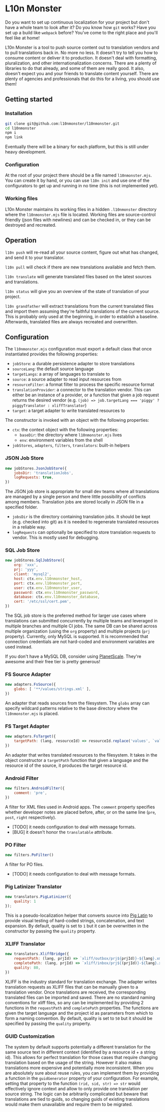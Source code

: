 # L10n Monster

Do you want to set up continuous localization for your project but don't have a whole team to look after it? Do you know how `git` works? Have you set up a build like `webpack` before? You've come to the right place and you'll feel like at home!

L10n Monster is a tool to push source content out to translation vendors and to pull translations back in. No more no less.
It doesn't try to tell you how to consume content or deliver it to production. It doesn't deal with formatting, pluralization, and other internationalization concerns. There are a plenty of libraries to do that already, and some of them are really good.
It also, doesn't expect you and your friends to translate content yourself. There are plenty of agencies and professionals that do this for a living, you should use them!

## Getting started

### Installation

```sh
git clone git@github.com:l10nmonster/l10nmonster.git
cd l10nmonster
npm i
npm link
```

Eventually there will be a binary for each platform, but this is still under heavy development.

### Configuration

At the root of your project there should be a file named `l10nmonster.mjs`. You can create it by hand, or you can use `l10n init` and use one of the configurators to get up and running in no time (this is not implemented yet).

### Working files

L10n Monster maintains its working files in a hidden `.l10nmonster` directory where the `l10nmonster.mjs` file is located. Working files are source-control friendly (json files with newlines) and can be checked in, or they can be destroyed and recreated.

## Operation

`l10n push` will re-read all your source content, figure out what has changed, and send it to your translator.

`l10n pull` will check if there are new translations available and fetch them.

`l10n translate` will generate translated files based on the latest sources and translations.

`l10n status` will give you an overview of the state of translation of your project.

`l10n grandfather` will extract translations from the current translated files and import them assuming they're faithful translations of the current source. This is probably only used at the beginning, in order to establish a baseline. Afterwards, translated files are always recreated and overwritten.

## Configuration

The `l10nmonster.mjs` configuration must export a default class that once instantiated provides the following properties:

* `jobStore`: a durable persistence adapter to store translations
* `sourceLang`: the default source language
* `targetLangs`: a array of languages to translate to 
* `source`: a source adapter to read input resources from
* `resourceFilter`: a format filter to process the specific resource format
* `translationProvider`: a connector to the translation vendor. This can either be an instance of a provider, or a function that given a job request returns the desired vendor (e.g. `(job) => job.targetLang === 'piggy' ? piggyTranslator : xliffTranslator`)
* `target`: a target adapter to write translated resources to

The constructor is invoked with an object with the following properties:
* `ctx`: the context object with the following properties:
    * `baseDir`: the directory where `l10nmonster.mjs` lives
    * `env`: environment variables from the shell
* `jobStores`, `adapters`, `filters`, `translators`: built-in helpers

### JSON Job Store

```js
new jobStores.JsonJobStore({
    jobsDir: 'translationJobs',
    logRequests: true,
})
```

The JSON job store is appropriate for small dev teams where all translations are managed by a single person and there little possibility of conflicts among members. Translation jobs are stored locally in JSON file in a specified folder.

* `jobsDir` is the directory containing translation jobs. It should be kept (e.g. checked into git) as it is needed to regenerate translated resources in a reliable way.
* `logRequests` can optionally be specified to store translation requests to vendor. This is mostly used for debugging.

### SQL Job Store

```js
new jobStores.SqlJobStore({
    org: 'xxx',
    prj: 'yyy',
    client: 'mysql2',
    host: ctx.env.l10nmonster_host,
    port: ctx.env.l10nmonster_port,
    user: ctx.env.l10nmonster_user,
    password: ctx.env.l10nmonster_password,
    database: ctx.env.l10nmonster_database,
    cert: '/etc/ssl/cert.pem',
})
```

The SQL job store is the preferred method for larger use cases where translations can submitted concurrently by multiple teams and leveraged in multiple branches and multiple CI jobs.
The same DB can be shared across multiple organization (using the `org` property) and multiple projects (`prj` property). Currently, only MySQL is supported. It is recommended that connection credentials are not hard-coded and environment variables are used instead.

If you don't have a MySQL DB, consider using [PlanetScale](https://planetscale.com). They're awesome and their free tier is pretty generous!

### FS Source Adapter

```js
new adapters.FsSource({
    globs: [ '**/values/strings.xml' ],
})
```

An adapter that reads sources from the filesystem. The `globs` array can specify wildcard patterns relative to the base directory where the `l10nmonster.mjs` is placed.

### FS Target Adapter

```js
new adapters.FsTarget({
    targetPath: (lang, resourceId) => resourceId.replace('values', `values-${lang}`),
})
```

An adapter that writes translated resources to the filesystem. It takes in the object constructor a `targetPath` function that given a language and the resource id of the source, it produces the target resource id.


### Android Filter

```js
new filters.AndroidFilter({
    comment: 'pre',
})
```

A filter for XML files used in Android apps. The `comment` property specifies whether developer notes are placed before, after, or on the same line (`pre`, `post`, `right` respectively).

* [TODO] it needs configuration to deal with message formats.
* [BUG] it doesn't honor the `translatable` attribute.

### PO Filter

```js
new filters.PoFilter()
```

A filter for PO files.

* [TODO] it needs configuration to deal with message formats.

### Pig Latinizer Translator

```js
new translators.PigLatinizer({
    quality: 1
});
```

This is a pseudo-localization helper that converts source into [Pig Latin](https://en.wikipedia.org/wiki/Pig_Latin) to provide visual testing of hard-coded strings, concatenation, and text expansion. By default, quality is set to `1` but it can be overwritten in the constructor by passing the `quality` property.

### XLIFF Translator

```js
new translators.XliffBridge({
    requestPath: (lang, prjId) => `xliff/outbox/prj${prjId)}-${lang}.xml`,
    completePath: (lang, prjId) => `xliff/inbox/prj${(prjId)}-${lang}.xml`,
    quality: 80,
})
```

XLIFF is the industry standard for translation exchange. The adapter writes translation requests as XLIFF files that can be manually given to a translation vendor. Once translations are received, the corresponding translated files can be imported and saved.
There are no standard naming conventions for xliff files, so any can be implemented by providing 2 functions in the `requestPath` and `completePath` properties. The functions are given the target language and the project id as parameters from which to form a naming convention. By default, quality is set to `50` but it should be specified by passing the `quality` property.

### GUID Customization

The system by default supports potentially a different translation for the same source text in different context (identified by a resource id + a string id). This allows for perfect translation for those cases that require changing translation based on the usage of the string. However it also makes translations more expensive and potentially more inconsistent.
When you are absolutely sure about reuse rules, you can implement them by providing a function in the `guidGenerator` property of your configuration. For example, setting that property to the function `(rid, sid, str) => str` would effectively ignore context and allow to only provide one translation per source string.
The logic can be arbitrarily complicated but beware that translations are tied to guids, so changing guids of existing translations would make them unavailable and require them to be migrated.